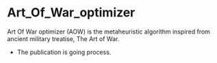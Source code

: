 # Art_Of_War_optimizer
Art Of War optimizer (AOW) is the metaheuristic algorithm inspired from ancient military treatise, The Art of War.

* The publication is going process.
